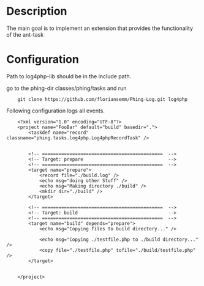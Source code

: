 Description
===========

The main goal is to implement an extension that provides the functionality of the ant-task <record>

Configuration
=============

Path to log4php-lib should be in the include path.

go to the phing-dir classes/phing/tasks and run 

        git clone https://github.com/floriansemm/Phing-Log.git log4php


Following configuration logs all events.


		<?xml version="1.0" encoding="UTF-8"?>
		<project name="FooBar" default="build" basedir=".">
			<taskdef name="record" classname="phing.tasks.log4php.Log4phpRecordTask" />
		
		
		    <!-- ============================================  -->
		    <!-- Target: prepare                               -->
		    <!-- ============================================  -->
		    <target name="prepare">
		    	<record file="./build.log" />
		        <echo msg="doing other Stuff" />
		        <echo msg="Making directory ./build" />
		        <mkdir dir="./build" />
		    </target>
		
		    <!-- ============================================  -->
		    <!-- Target: build                                 -->
		    <!-- ============================================  -->
		    <target name="build" depends="prepare">
		        <echo msg="Copying files to build directory..." />
		
		        <echo msg="Copying ./testfile.php to ./build directory..." />
		        <copy file="./testfile.php" tofile="./build/testfile.php" />
		    </target>
		
		   
		</project>
